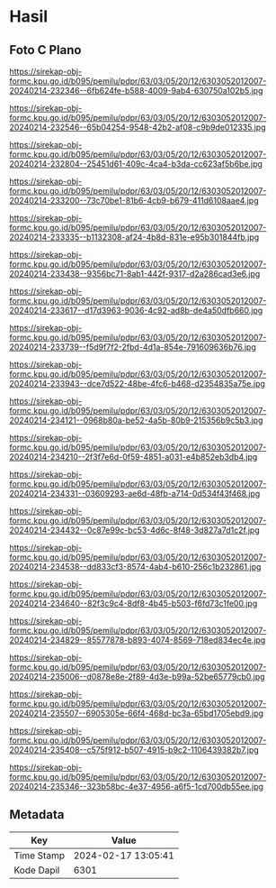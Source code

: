 # Hasil

## Foto C Plano

https://sirekap-obj-formc.kpu.go.id/b095/pemilu/pdpr/63/03/05/20/12/6303052012007-20240214-232346--6fb624fe-b588-4009-9ab4-630750a102b5.jpg

https://sirekap-obj-formc.kpu.go.id/b095/pemilu/pdpr/63/03/05/20/12/6303052012007-20240214-232546--65b04254-9548-42b2-af08-c9b9de012335.jpg

https://sirekap-obj-formc.kpu.go.id/b095/pemilu/pdpr/63/03/05/20/12/6303052012007-20240214-232804--25451d61-409c-4ca4-b3da-cc623af5b6be.jpg

https://sirekap-obj-formc.kpu.go.id/b095/pemilu/pdpr/63/03/05/20/12/6303052012007-20240214-233200--73c70be1-81b6-4cb9-b679-411d6108aae4.jpg

https://sirekap-obj-formc.kpu.go.id/b095/pemilu/pdpr/63/03/05/20/12/6303052012007-20240214-233335--b1132308-af24-4b8d-831e-e95b301844fb.jpg

https://sirekap-obj-formc.kpu.go.id/b095/pemilu/pdpr/63/03/05/20/12/6303052012007-20240214-233438--9356bc71-8ab1-442f-9317-d2a286cad3e6.jpg

https://sirekap-obj-formc.kpu.go.id/b095/pemilu/pdpr/63/03/05/20/12/6303052012007-20240214-233617--d17d3963-9036-4c92-ad8b-de4a50dfb660.jpg

https://sirekap-obj-formc.kpu.go.id/b095/pemilu/pdpr/63/03/05/20/12/6303052012007-20240214-233739--f5d9f7f2-2fbd-4d1a-854e-791609636b76.jpg

https://sirekap-obj-formc.kpu.go.id/b095/pemilu/pdpr/63/03/05/20/12/6303052012007-20240214-233943--dce7d522-48be-4fc6-b468-d2354835a75e.jpg

https://sirekap-obj-formc.kpu.go.id/b095/pemilu/pdpr/63/03/05/20/12/6303052012007-20240214-234121--0968b80a-be52-4a5b-80b9-215356b9c5b3.jpg

https://sirekap-obj-formc.kpu.go.id/b095/pemilu/pdpr/63/03/05/20/12/6303052012007-20240214-234210--2f3f7e6d-0f59-4851-a031-e4b852eb3db4.jpg

https://sirekap-obj-formc.kpu.go.id/b095/pemilu/pdpr/63/03/05/20/12/6303052012007-20240214-234331--03609293-ae6d-48fb-a714-0d534f43f468.jpg

https://sirekap-obj-formc.kpu.go.id/b095/pemilu/pdpr/63/03/05/20/12/6303052012007-20240214-234432--0c87e99c-bc53-4d6c-8f48-3d827a7d1c2f.jpg

https://sirekap-obj-formc.kpu.go.id/b095/pemilu/pdpr/63/03/05/20/12/6303052012007-20240214-234538--dd833cf3-8574-4ab4-b610-256c1b232861.jpg

https://sirekap-obj-formc.kpu.go.id/b095/pemilu/pdpr/63/03/05/20/12/6303052012007-20240214-234640--82f3c9c4-8df8-4b45-b503-f6fd73c1fe00.jpg

https://sirekap-obj-formc.kpu.go.id/b095/pemilu/pdpr/63/03/05/20/12/6303052012007-20240214-234829--85577878-b893-4074-8569-718ed834ec4e.jpg

https://sirekap-obj-formc.kpu.go.id/b095/pemilu/pdpr/63/03/05/20/12/6303052012007-20240214-235006--d0878e8e-2f89-4d3e-b99a-52be65779cb0.jpg

https://sirekap-obj-formc.kpu.go.id/b095/pemilu/pdpr/63/03/05/20/12/6303052012007-20240214-235507--6905305e-66f4-468d-bc3a-65bd1705ebd9.jpg

https://sirekap-obj-formc.kpu.go.id/b095/pemilu/pdpr/63/03/05/20/12/6303052012007-20240214-235408--c575f912-b507-4915-b9c2-1106439382b7.jpg

https://sirekap-obj-formc.kpu.go.id/b095/pemilu/pdpr/63/03/05/20/12/6303052012007-20240214-235346--323b58bc-4e37-4956-a6f5-1cd700db55ee.jpg


## Metadata

| Key        | Value               |
| ---------- | ------------------- |
| Time Stamp | 2024-02-17 13:05:41 |
| Kode Dapil | 6301                |



